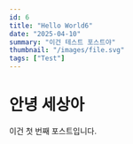 ```yaml
---
id: 6
title: "Hello World6"
date: "2025-04-10"
summary: "이건 테스트 포스트야"
thumbnail: "/images/file.svg"
tags: ["Test"]
---
```


# 안녕 세상아

이건 첫 번째 포스트입니다.
